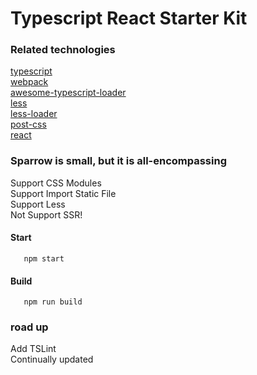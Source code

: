 # Typescript React Starter Kit

### Related technologies
[typescript](https://www.typescriptlang.org/) <br/>
[webpack](https://www.typescriptlang.org/) <br/>
[awesome-typescript-loader](https://github.com/s-panferov/awesome-typescript-loader) <br/>
[less](https://github.com/less) <br/>
[less-loader](https://github.com/webpack-contrib/less-loader) <br/>
[post-css](https://github.com/postcss/postcss) <br/>
[react](https://reactjs.org/)


### Sparrow is small, but it is all-encompassing
Support CSS Modules <br/>
Support Import Static File <br/>
Support Less <br/>
Not Support SSR! <br/>

#### Start
```
   npm start
```

#### Build
```
   npm run build
```

### road up 
Add TSLint <br/>
Continually updated<br/>



